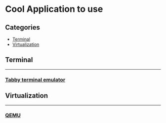 # Cool Application to use

## Categories
- [Terminal](#Terminal)
- [Virtualization](#Virtualization)


## Terminal
--------------------------------------------------------------
### [Tabby terminal emulator](https://tabby.sh/) 



## Virtualization
------ 
### [QEMU](https://www.qemu.org/)
